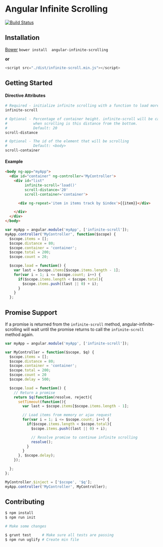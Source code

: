 # Angular Infinite Scrolling
[![Build Status](https://travis-ci.org/callahanrts/angular-infinite-scrolling.svg?branch=master)](https://travis-ci.org/callahanrts/angular-infinite-scrolling)

## Installation
[Bower](http://bower.io/) `bower install  angular-infinite-scrolling`

**or**

```javascript
<script src="./dist/infinite-scroll.min.js"></script>
```

## Getting Started
#### Directive Attributes
```bash
# Required - initialize infinite scrolling with a function to load more data
infinite-scroll

# Optional - Percentage of container height. infinite-scroll will be called
#            when scrolling is this distance from the bottom.
#            Default: 20
scroll-distance

# Optional - The id of the element that will be scrolling
#            Default: <body>
scroll-container
```

#### Example
```html
<body ng-app="myApp">
  <div id="container" ng-controller='MyController'>
    <div id="list"
         infinite-scroll='load()'
         scroll-distance='20'
         scroll-container='container'>

      <div ng-repeat='item in items track by $index'>{{item}}</div>

    </div>
  </div>
</body>
```
```javascript
var myApp = angular.module('myApp', ['infinite-scroll']);
myApp.controller('MyController', function($scope) {
  $scope.items = [];
  $scope.distance = 80;
  $scope.container = 'container';
  $scope.total = 200;
  $scope.count = 20;

  $scope.load = function() {
    var last = $scope.items[$scope.items.length - 1];
    for(var i = 1; i <= $scope.count; i++) {
      if($scope.items.length < $scope.total){
        $scope.items.push((last || 0) + i);
      }
    }
  };
```

## Promise Support
If a promise is returned from the `infinite-scroll` method, angular-infinite-scrolling will wait
until the promise returns to call the `infinite-scroll` method again.
```javascript
var myApp = angular.module('myApp', ['infinite-scroll']);

var MyController = function($scope, $q) {
  $scope.items = [];
  $scope.distance = 80;
  $scope.container = 'container';
  $scope.total = 200;
  $scope.count = 20
  $scope.delay = 500;

  $scope.load = function() {
    // Return a promise
    return $q(function(resolve, reject){
      setTimeout(function(){
        var last = $scope.items[$scope.items.length - 1];

        // Load items from memory or ajax request
        for(var i = 1; i <= $scope.count; i++) {
          if($scope.items.length < $scope.total){
            $scope.items.push((last || 0) + i);

            // Resolve promise to continue infinite scrolling
            resolve();
          }
        }
      }, $scope.delay);
    });

  };
};

MyController.$inject = ['$scope', '$q'];
myApp.controller('MyController', MyController);
```

## Contributing
```bash
$ npm install
$ npm run init

# Make some changes

$ grunt test     # Make sure all tests are passing
$ npm run uglify # Create min file
```
